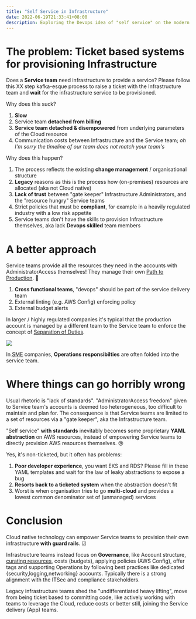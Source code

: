 ```yaml
---
title: "Self Service in Infrastructure"
date: 2022-06-19T21:33:41+08:00
description: Exploring the Devops idea of "self service" on the modern Cloud
---
```


# The problem: Ticket based systems for provisioning Infrastructure

Does a **Service team** need infrastructure to provide a service? Please follow
this XX step kafka-esque process to raise a ticket with the Infrastructure team
and **wait** for the infrastructure service to be provisioned.

Why does this suck?

1. **Slow**
2. Service team **detached from billing**
3. **Service team detached & disempowered** from underlying parameters of the Cloud resource
4. Communication costs between Infrastructure and the Service team; _oh I'm sorry the timeline of our team does not match your team's_

Why does this happen?

1. The process reflects the existing **change management** / organisational structure
2. **Legacy** reasons as this is the process how (on-premises) resources are allocated (aka not Cloud native)
3. **Lack of trust** between "gate keeper" Infrastructure Administrators, and the "resource hungry" Service teams
4. Strict policies that must be **compliant**, for example in a heavily regulated industry with a low risk appetite
5. Service teams don't have the skills to provision Infrastructure themselves, aka lack **Devops skilled** team members

# A better approach

Service teams provide all the resources they need in the accounts with AdministratorAccess themselves! They manage their own [Path to Production](/blog/2022/path-to-production/). 🙌

1. **Cross functional teams**, "devops" should be part of the service delivery team
1. External linting (e.g. AWS Config) enforcing policy
1. External budget alerts

In larger / highly regulated companies it's typical that the production account
is managed by a different team to the Service team to enforce the concept of
[Separation of Duties](https://en.wikipedia.org/wiki/Separation_of_duties).

<img src="https://s.natalian.org/2022-06-19/org-formation.png">

In <abbr title="Small and Medium Enterprise">SME</abbr> companies, **Operations
responsibilties** are often folded into the service team.

# Where things can go horribly wrong

Usual rhetoric is "lack of standards". "AdministratorAccess freedom" given to
Service team's accounts is deemed too heterogeneous, too difficult to maintain
and plan for. The consequence is that Service teams are limited to a set of
resources via a "gate keeper", aka the Infrastructure team.

"Self service" **with standards** inevitably becomes some proprietary **YAML
abstraction** on AWS resources, instead of empowering Service teams to directly
provision AWS resources themselves. 😢

Yes, it's non-ticketed, but it often has problems:

1. **Poor developer experience**, you want EKS and RDS? Please fill in these YAML templates and wait for the law of leaky abstractions to expose a bug
2. **Resorts back to a ticketed system** when the abstraction doesn't fit
3. Worst is when organisation tries to go **multi-cloud** and provides a lowest common denominator set of (unmanaged) services

# Conclusion

Cloud native technology can empower Service teams to provision their own
infrastructure **with guard rails**. ☑

Infrastructure teams instead focus on **Governance**, like Account structure,
[curating resources](https://aws.amazon.com/servicecatalog), costs (budgets),
applying policies (AWS Config), offer tags and supporting Operations by
following best practices like dedicated {security,logging,networking} accounts.
Typically there is a strong alignment with the ITSec and compliance
stakeholders.

Legacy infrastructure teams shed the "undifferentiated heavy lifting", move
from being ticket based to committing code, like actively working with teams to
leverage the Cloud, reduce costs or better still, joining the Service delivery (App)
teams.
